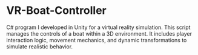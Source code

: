 # VR-Boat-Controller
C# program I developed in Unity for a virtual reality simulation. This script manages the controls of a boat within a 3D environment. It includes player interaction logic, movement mechanics, and dynamic transformations to simulate realistic behavior.
